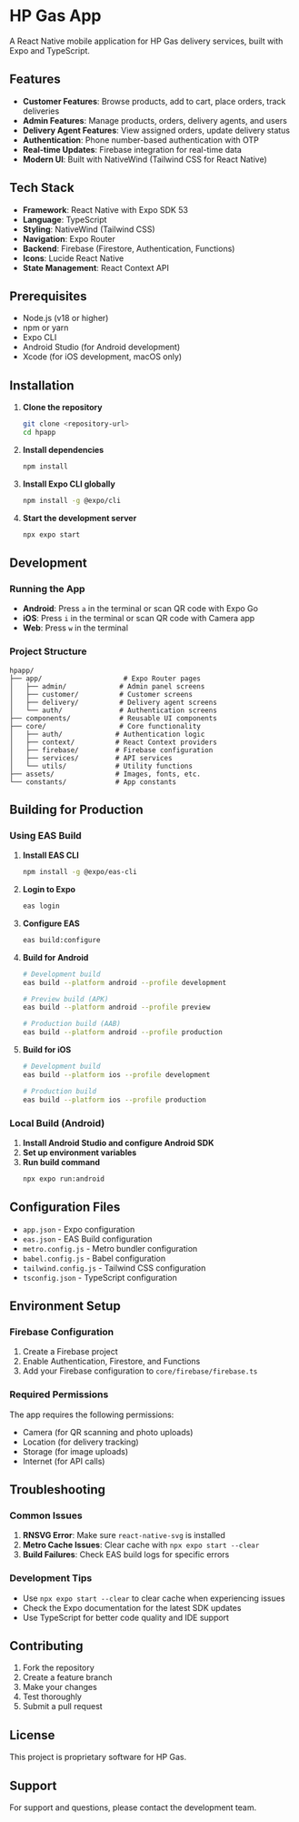 # HP Gas App

A React Native mobile application for HP Gas delivery services, built with Expo and TypeScript.

## Features

- **Customer Features**: Browse products, add to cart, place orders, track deliveries
- **Admin Features**: Manage products, orders, delivery agents, and users
- **Delivery Agent Features**: View assigned orders, update delivery status
- **Authentication**: Phone number-based authentication with OTP
- **Real-time Updates**: Firebase integration for real-time data
- **Modern UI**: Built with NativeWind (Tailwind CSS for React Native)

## Tech Stack

- **Framework**: React Native with Expo SDK 53
- **Language**: TypeScript
- **Styling**: NativeWind (Tailwind CSS)
- **Navigation**: Expo Router
- **Backend**: Firebase (Firestore, Authentication, Functions)
- **Icons**: Lucide React Native
- **State Management**: React Context API

## Prerequisites

- Node.js (v18 or higher)
- npm or yarn
- Expo CLI
- Android Studio (for Android development)
- Xcode (for iOS development, macOS only)

## Installation

1. **Clone the repository**
   ```bash
   git clone <repository-url>
   cd hpapp
   ```

2. **Install dependencies**
   ```bash
   npm install
   ```

3. **Install Expo CLI globally**
   ```bash
   npm install -g @expo/cli
   ```

4. **Start the development server**
   ```bash
   npx expo start
   ```

## Development

### Running the App

- **Android**: Press `a` in the terminal or scan QR code with Expo Go
- **iOS**: Press `i` in the terminal or scan QR code with Camera app
- **Web**: Press `w` in the terminal

### Project Structure

```
hpapp/
├── app/                    # Expo Router pages
│   ├── admin/             # Admin panel screens
│   ├── customer/          # Customer screens
│   ├── delivery/          # Delivery agent screens
│   └── auth/              # Authentication screens
├── components/            # Reusable UI components
├── core/                  # Core functionality
│   ├── auth/             # Authentication logic
│   ├── context/          # React Context providers
│   ├── firebase/         # Firebase configuration
│   ├── services/         # API services
│   └── utils/            # Utility functions
├── assets/               # Images, fonts, etc.
└── constants/            # App constants
```

## Building for Production

### Using EAS Build

1. **Install EAS CLI**
   ```bash
   npm install -g @expo/eas-cli
   ```

2. **Login to Expo**
   ```bash
   eas login
   ```

3. **Configure EAS**
   ```bash
   eas build:configure
   ```

4. **Build for Android**
   ```bash
   # Development build
   eas build --platform android --profile development
   
   # Preview build (APK)
   eas build --platform android --profile preview
   
   # Production build (AAB)
   eas build --platform android --profile production
   ```

5. **Build for iOS**
   ```bash
   # Development build
   eas build --platform ios --profile development
   
   # Production build
   eas build --platform ios --profile production
   ```

### Local Build (Android)

1. **Install Android Studio and configure Android SDK**
2. **Set up environment variables**
3. **Run build command**
   ```bash
   npx expo run:android
   ```

## Configuration Files

- `app.json` - Expo configuration
- `eas.json` - EAS Build configuration
- `metro.config.js` - Metro bundler configuration
- `babel.config.js` - Babel configuration
- `tailwind.config.js` - Tailwind CSS configuration
- `tsconfig.json` - TypeScript configuration

## Environment Setup

### Firebase Configuration

1. Create a Firebase project
2. Enable Authentication, Firestore, and Functions
3. Add your Firebase configuration to `core/firebase/firebase.ts`

### Required Permissions

The app requires the following permissions:
- Camera (for QR scanning and photo uploads)
- Location (for delivery tracking)
- Storage (for image uploads)
- Internet (for API calls)

## Troubleshooting

### Common Issues

1. **RNSVG Error**: Make sure `react-native-svg` is installed
2. **Metro Cache Issues**: Clear cache with `npx expo start --clear`
3. **Build Failures**: Check EAS build logs for specific errors

### Development Tips

- Use `npx expo start --clear` to clear cache when experiencing issues
- Check the Expo documentation for the latest SDK updates
- Use TypeScript for better code quality and IDE support

## Contributing

1. Fork the repository
2. Create a feature branch
3. Make your changes
4. Test thoroughly
5. Submit a pull request

## License

This project is proprietary software for HP Gas.

## Support

For support and questions, please contact the development team.
